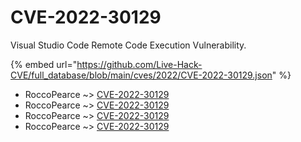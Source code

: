 # CVE-2022-30129

Visual Studio Code Remote Code Execution Vulnerability.

{% embed url="https://github.com/Live-Hack-CVE/full_database/blob/main/cves/2022/CVE-2022-30129.json" %}


* RoccoPearce ~> [CVE-2022-30129](https://www.alice-snow.ru/2022/database/cve-2022-30129/cve-2022-30129-roccopearce)
* RoccoPearce ~> [CVE-2022-30129](https://www.alice-snow.ru/2022/database/cve-2022-30129/cve-2022-30129-roccopearce)
* RoccoPearce ~> [CVE-2022-30129](https://www.alice-snow.ru/2022/database/cve-2022-30129/cve-2022-30129-roccopearce)
* RoccoPearce ~> [CVE-2022-30129](https://www.alice-snow.ru/2022/database/cve-2022-30129/cve-2022-30129-roccopearce)